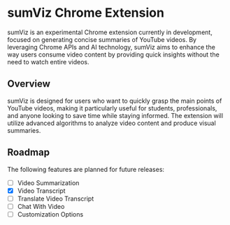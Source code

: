# sumViz Chrome Extension

sumViz is an experimental Chrome extension currently in development, focused on generating concise summaries of YouTube videos. By leveraging Chrome APIs and AI technology, sumViz aims to enhance the way users consume video content by providing quick insights without the need to watch entire videos.

## Overview

sumViz is designed for users who want to quickly grasp the main points of YouTube videos, making it particularly useful for students, professionals, and anyone looking to save time while staying informed. The extension will utilize advanced algorithms to analyze video content and produce visual summaries.

## Roadmap

The following features are planned for future releases:

- [ ] Video Summarization
- [x] Video Transcript
- [ ] Translate Video Transcript
- [ ] Chat With Video
- [ ] Customization Options
